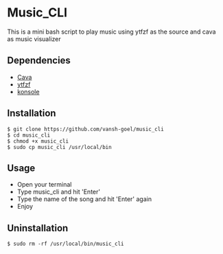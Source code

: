 # Music_CLI
This is a mini bash script to play music using ytfzf as the source and cava as music visualizer

## Dependencies 
- [Cava](https://aur.archlinux.org/packages/cava)
- [ytfzf](https://github.com/pystardust/ytfzf)
- [konsole](https://github.com/KDE/konsole)

## Installation

```
$ git clone https://github.com/vansh-goel/music_cli
$ cd music_cli
$ chmod +x music_cli
$ sudo cp music_cli /usr/local/bin
```

## Usage

- Open your terminal
- Type music_cli and hit 'Enter'
- Type the name of the song and hit 'Enter' again 
- Enjoy

## Uninstallation

```
$ sudo rm -rf /usr/local/bin/music_cli
```
